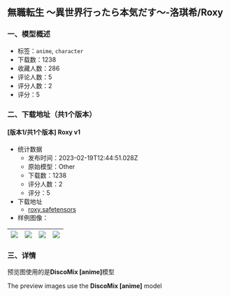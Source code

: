 ## 無職転生 ～異世界行ったら本気だす～-洛琪希/Roxy
### 一、模型概述

- 标签：`anime`, `character`
- 下载数：1238
- 收藏人数：286
- 评论人数：5
- 评分人数：2
- 评分：5

### 二、下载地址（共1个版本）

#### [版本1/共1个版本] Roxy v1

- 统计数据
  - 发布时间：2023-02-19T12:44:51.028Z
  - 原始模型：Other
  - 下载数：1238
  - 评分人数：2
  - 评分：5
- 下载地址
  - [roxy.safetensors](https://civitai.com/api/download/models/12513)
- 样例图像：

| <img src="https://image.civitai.com/xG1nkqKTMzGDvpLrqFT7WA/556185bd-2d7c-4d67-ed53-2433ee11e200/width=450/120588.jpeg" /> | <img src="https://image.civitai.com/xG1nkqKTMzGDvpLrqFT7WA/78bf2d03-3fa8-470f-43ff-d23865043600/width=450/120775.jpeg" /> | <img src="https://image.civitai.com/xG1nkqKTMzGDvpLrqFT7WA/47625891-d5df-4bf7-5bc2-7484eee4d400/width=450/120592.jpeg" /> | <img src="https://image.civitai.com/xG1nkqKTMzGDvpLrqFT7WA/de2b5706-7d43-4ca6-f7f1-3dc5ce5f5500/width=450/120591.jpeg" /> |
| ---- | ---- | ---- | ---- |


### 三、详情
<p>预览图使用的是<strong>DiscoMix [anime]</strong>模型</p><p>The preview images use the <strong>DiscoMix [anime]</strong> model</p>